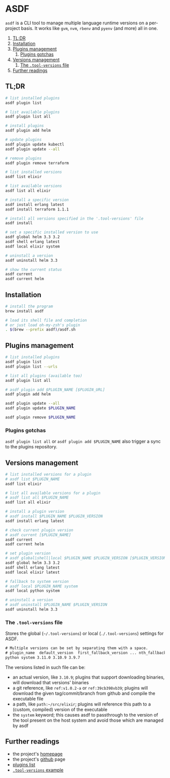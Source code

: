 # ASDF

`asdf` is a CLI tool to manage multiple language runtime versions on a per-project basis. It works like `gvm`, `nvm`, `rbenv` and `pyenv` (and more) all in one.

1. [TL;DR](#tldr)
2. [Installation](#installation)
3. [Plugins management](#plugins-management)
   1. [Plugins gotchas](#plugins-gotchas)
4. [Versions management](#versions-management)
   1. [The `.tool-versions` file](#the-tool-versions-file)
5. [Further readings](#further-readings)

## TL;DR

```sh
# list installed plugins
asdf plugin list

# list available plugins
asdf plugin list all

# install plugins
asdf plugin add helm

# update plugins
asdf plugin update kubectl
asdf plugin update --all

# remove plugins
asdf plugin remove terraform

# list installed versions
asdf list elixir

# list available versions
asdf list all elixir

# install a specific version
asdf install erlang latest
asdf install terraform 1.1.1

# install all versions specified in the '.tool-versions' file
asdf install

# set a specific installed version to use
asdf global helm 3.3 3.2
asdf shell erlang latest
asdf local elixir system

# uninstall a version
asdf uninstall helm 3.3

# show the current status
asdf current
asdf current helm
```

## Installation

```sh
# install the program
brew install asdf

# load its shell file and completion
# or just load oh-my-zsh's plugin
. $(brew --prefix asdf)/asdf.sh
```

## Plugins management

```sh
# list installed plugins
asdf plugin list
asdf plugin list --urls

# list all plugins (available too)
asdf plugin list all

# asdf plugin add $PLUGIN_NAME [$PLUGIN_URL]
asdf plugin add helm

asdf plugin update --all
asdf plugin update $PLUGIN_NAME

asdf plugin remove $PLUGIN_NAME
```

### Plugins gotchas

`asdf plugin list all` or `asdf plugin add $PLUGIN_NAME` also trigger a sync to the plugins repository.

## Versions management

```sh
# list installed versions for a plugin
# asdf list $PLUGIN_NAME
asdf list elixir

# list all available versions for a plugin
# asdf list all $PLUGIN_NAME
asdf list all elixir

# install a plugin version
# asdf install $PLUGIN_NAME $PLUGIN_VERSION
asdf install erlang latest

# check current plugin version
# asdf current [$PLUGIN_NAME]
asdf current
asdf current helm

# set plugin version
# asdf global|shell|local $PLUGIN_NAME $PLUGIN_VERSION [$PLUGIN_VERSION,...]
asdf global helm 3.3 3.2
asdf shell erlang latest
asdf local elixir latest

# fallback to system version
# asdf local $PLUGIN_NAME system
asdf local python system

# uninstall a version
# asdf uninstall $PLUGIN_NAME $PLUGIN_VERSION
asdf uninstall helm 3.3
```

### The `.tool-versions` file

Stores the global (`~/.tool-versions`) or local (`./.tool-versions`) settings for ASDF.

```txt
# Multiple versions can be set by separating them with a space.
# plugin_name  default_version  first_fallback_version ... nth_fallback_version
python system 3.11.0 3.10.9 3.9.7 
```

The versions listed in such file can be:

- an actual version, like `3.10.9`; plugins that support downloading binaries, will download that versions' binaries
- a git reference, like `ref:v1.0.2-a` or `ref:39cb398vb39`; plugins will download the given tag/commit/branch from github and compile the executable file
- a path, like `path:~/src/elixir`; plugins will reference this path to a (custom, compiled) version of the executable
- the `system` keyword; this causes asdf to passthrough to the version of the tool present on the host system and avoid those which are managed by asdf

## Further readings

- the project's [homepage]
- the project's [github] page
- [plugins list]
- [`.tool-versions` example][.tool-versions example]

<!-- project's references -->
[github]: https://github.com/asdf-vm/asdf
[homepage]: https://asdf-vm.com/
[plugins list]: https://github.com/asdf-vm/asdf-plugins

<!-- internal references -->
[.tool-versions example]: ../examples/.tool-versions
